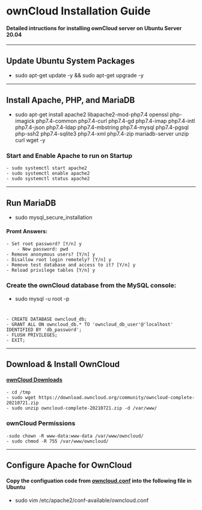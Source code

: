 # ownCloud Installation Guide
#### Detailed intructions for installing ownCloud server on Ubuntu Server 20.04

---

## Update Ubuntu System Packages
- sudo apt-get update -y && sudo apt-get upgrade -y

---

## Install Apache, PHP, and MariaDB
- sudo apt-get install apache2 libapache2-mod-php7.4 openssl php-imagick php7.4-common php7.4-curl php7.4-gd php7.4-imap php7.4-intl php7.4-json php7.4-ldap php7.4-mbstring php7.4-mysql php7.4-pgsql php-ssh2 php7.4-sqlite3 php7.4-xml php7.4-zip mariadb-server unzip curl wget -y

### Start and Enable Apache to run on Startup
	- sudo systemctl start apache2
	- sudo systemctl enable apache2
	- sudo systemctl status apache2

---

## Run MariaDB
- sudo mysql_secure_installation

#### Promt Answers:
	- Set root password? [Y/n] y
		- New password: pwd
	- Remove anonymous users? [Y/n] y
	- Disallow root login remotely? [Y/n] y
	- Remove test database and access to it? [Y/n] y
	- Reload privilege tables [Y/n] y

### Create the ownCloud database from the MySQL console:
- sudo mysql -u root -p
#
	- CREATE DATABASE owncloud_db;
	- GRANT ALL ON owncloud_db.* TO 'owncloud_db_user'@'localhost' IDENTIFIED BY 'db_password';
	- FLUSH PRIVILEGES;
	- EXIT;

---

## Download & Install OwnCloud
#### [ownCloud Downloads](https://owncloud.com/download-server/)
	- cd /tmp
	- sudo wget https://download.owncloud.org/community/owncloud-complete-20210721.zip 
	- sudo unzip owncloud-complete-20210721.zip -d /var/www/

### ownCloud Permissions
	-sudo chown -R www-data:www-data /var/www/owncloud/
	- sudo chmod -R 755 /var/www/owncloud/

---

## Configure Apache for OwnCloud
#### Copy the configuation code from [owncloud.conf](https://github.com/peyton-brown/ownCloud-installation-guide/blob/main/owncloud.conf) into the following file in Ubuntu
- sudo vim /etc/apache2/conf-available/owncloud.conf
